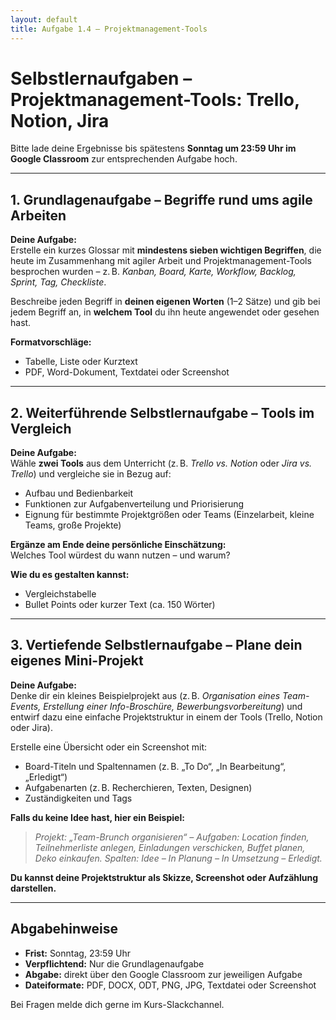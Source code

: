 ```yaml
---
layout: default
title: Aufgabe 1.4 – Projektmanagement-Tools
---
```



# Selbstlernaufgaben – Projektmanagement-Tools: Trello, Notion, Jira

Bitte lade deine Ergebnisse bis spätestens **Sonntag um 23:59 Uhr im Google Classroom** zur entsprechenden Aufgabe hoch.

---

## 1. Grundlagenaufgabe – Begriffe rund ums agile Arbeiten  

**Deine Aufgabe:**  
Erstelle ein kurzes Glossar mit **mindestens sieben wichtigen Begriffen**, die heute im Zusammenhang mit agiler Arbeit und Projektmanagement-Tools besprochen wurden – z. B. *Kanban, Board, Karte, Workflow, Backlog, Sprint, Tag, Checkliste*.

Beschreibe jeden Begriff in **deinen eigenen Worten** (1–2 Sätze) und gib bei jedem Begriff an, in **welchem Tool** du ihn heute angewendet oder gesehen hast.

**Formatvorschläge:**  
- Tabelle, Liste oder Kurztext  
- PDF, Word-Dokument, Textdatei oder Screenshot

---

## 2. Weiterführende Selbstlernaufgabe – Tools im Vergleich  

**Deine Aufgabe:**  
Wähle **zwei Tools** aus dem Unterricht (z. B. *Trello vs. Notion* oder *Jira vs. Trello*) und vergleiche sie in Bezug auf:

- Aufbau und Bedienbarkeit  
- Funktionen zur Aufgabenverteilung und Priorisierung  
- Eignung für bestimmte Projektgrößen oder Teams (Einzelarbeit, kleine Teams, große Projekte)

**Ergänze am Ende deine persönliche Einschätzung:**  
Welches Tool würdest du wann nutzen – und warum?

**Wie du es gestalten kannst:**  
- Vergleichstabelle  
- Bullet Points oder kurzer Text (ca. 150 Wörter)

---

## 3. Vertiefende Selbstlernaufgabe – Plane dein eigenes Mini-Projekt  

**Deine Aufgabe:**  
Denke dir ein kleines Beispielprojekt aus (z. B. *Organisation eines Team-Events, Erstellung einer Info-Broschüre, Bewerbungsvorbereitung*) und entwirf dazu eine einfache Projektstruktur in einem der Tools (Trello, Notion oder Jira).

Erstelle eine Übersicht oder ein Screenshot mit:

- Board-Titeln und Spaltennamen (z. B. „To Do“, „In Bearbeitung“, „Erledigt“)  
- Aufgabenarten (z. B. Recherchieren, Texten, Designen)  
- Zuständigkeiten und Tags

**Falls du keine Idee hast, hier ein Beispiel:**  
> *Projekt: „Team-Brunch organisieren“ – Aufgaben: Location finden, Teilnehmerliste anlegen, Einladungen verschicken, Buffet planen, Deko einkaufen. Spalten: Idee – In Planung – In Umsetzung – Erledigt.*

**Du kannst deine Projektstruktur als Skizze, Screenshot oder Aufzählung darstellen.**

---

## Abgabehinweise

- **Frist:** Sonntag, 23:59 Uhr  
- **Verpflichtend:** Nur die Grundlagenaufgabe  
- **Abgabe:** direkt über den Google Classroom zur jeweiligen Aufgabe  
- **Dateiformate:** PDF, DOCX, ODT, PNG, JPG, Textdatei oder Screenshot

Bei Fragen melde dich gerne im Kurs-Slackchannel.
